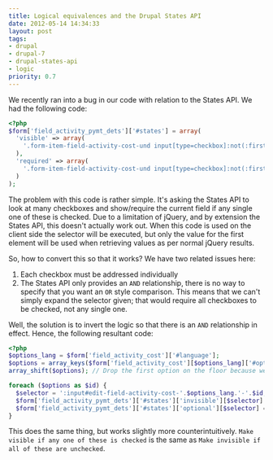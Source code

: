 ```yaml
---
title: Logical equivalences and the Drupal States API
date: 2012-05-14 14:34:33
layout: post
tags:
- drupal
- drupal-7
- drupal-states-api
- logic
priority: 0.7
---
```


We recently ran into a bug in our code with relation to the States API. We had
the following code:

``` php
<?php
$form['field_activity_pymt_dets']['#states'] = array(
  'visible' => array(
    '.form-item-field-activity-cost-und input[type=checkbox]:not(:first)' => array('checked' => true)
  ),
  'required' => array(
    '.form-item-field-activity-cost-und input[type=checkbox]:not(:first)' => array('checked' => true)
  )
);
```

The problem with this code is rather simple. It's asking the States API to look at
many checkboxes and show/require the current field if any single one of these is
checked. Due to a limitation of jQuery, and by extension the States API, this doesn't
actually work out. When this code is used on the client side the selector will be
executed, but only the value for the first element will be used when retrieving values
as per normal jQuery results.

So, how to convert this so that it works? We have two related issues here:

1.  Each checkbox must be addressed individually
2.  The States API only provides an `AND` relationship, there is no way to specify that
    you want an `OR` style comparison. This means that we can't simply expand the 
    selector given; that would require all checkboxes to be checked, not any single one.

Well, the solution is to invert the logic so that there is an `AND` relationship in
effect. Hence, the following resultant code:

``` php
<?php
$options_lang = $form['field_activity_cost']['#language'];
$options = array_keys($form['field_activity_cost'][$options_lang]['#options']);
array_shift($options); // Drop the first option on the floor because we don't care about it (free).

foreach ($options as $id) {
  $selector = ':input#edit-field-activity-cost-'.$options_lang.'-'.$id;
  $form['field_activity_pymt_dets']['#states']['invisible'][$selector] = array('unchecked' => true);
  $form['field_activity_pymt_dets']['#states']['optional'][$selector] = array('unchecked' => true);
}
```

This does the same thing, but works slightly more counterintuitively. `Make visible if any
one of these is checked` is the same as `Make invisible if all of these are unchecked`.

